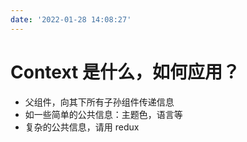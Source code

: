 ```yaml
---
date: '2022-01-28 14:08:27'
---
```


# Context 是什么，如何应用？

- 父组件，向其下所有子孙组件传递信息
- 如一些简单的公共信息：主题色，语言等
- 复杂的公共信息，请用 redux
